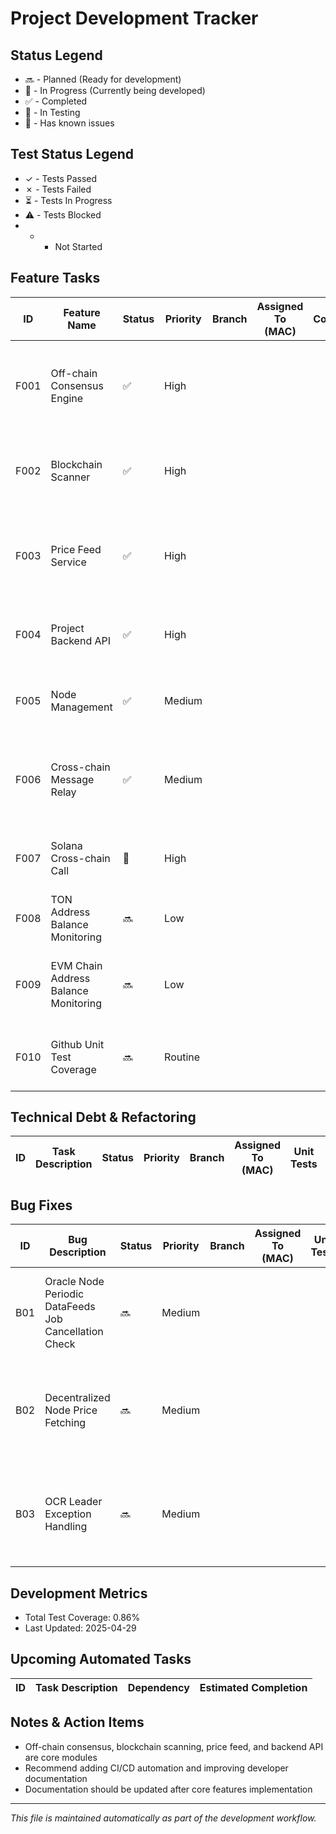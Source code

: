 # Project Development Tracker

## Status Legend

* 🔜 - Planned (Ready for development)
* 🚧 - In Progress (Currently being developed)
* ✅ - Completed
* 🧪 - In Testing
* 🐛 - Has known issues

## Test Status Legend

* ✓ - Tests Passed
* ✗ - Tests Failed
* ⏳ - Tests In Progress
* ⚠️  - Tests Blocked
* * * Not Started

## Feature Tasks

| ID   | Feature Name                                      | Status | Priority | Branch | Assigned To (MAC) | Coverage | Unit Tests | Regression Tests | Notes                                                                 |
| ---- | ------------------------------------------------- | ------ | -------- | ------ | ----------------- | -------- | ---------- | ---------------- | --------------------------------------------------------------------- |
| F001 | Off-chain Consensus Engine                        | ✅     | High     |        |                   |          |            |                  | Responsible for node consensus, message relay, signature aggregation  |
| F002 | Blockchain Scanner                                | ✅     | High     |        |                   |          |            |                  | Monitors on-chain events, triggers consensus workflow                 |
| F003 | Price Feed Service                                | ✅     | High     |        |                   |          |            |                  | Fetches and aggregates price data from multiple sources               |
| F004 | Project Backend API                               | ✅     | High     |        |                   |          |            |                  | Provides REST/gRPC API for external integration                      |
| F005 | Node Management                                   | ✅     | Medium   |        |                   |          |            |                  | Node registration, permission, and health monitoring                  |
| F006 | Cross-chain Message Relay                         | ✅     | Medium   |        |                   |          |            |                  | Handles cross-chain message delivery and verification                 |
| F007 | Solana Cross-chain Call                           | 🚧     | High     |        |                   |          |            |                  | Implement cross-chain call support for Solana                        |
| F008 | TON Address Balance Monitoring                    | 🔜     | Low      |        |                   |          |            |                  | Monitor address balances on TON chain                                |
| F009 | EVM Chain Address Balance Monitoring              | 🔜     | Low      |        |                   |          |            |                  | Monitor address balances on EVM-compatible chains                    |
| F010 | Github Unit Test Coverage                         | 🔜     | Routine  |        |                   |          |            |                  | Integrate and track unit test coverage via Github                    |

## Technical Debt & Refactoring

| ID | Task Description | Status | Priority | Branch | Assigned To (MAC) | Unit Tests | Regression Tests | Notes |
| -- | ---------------- | ------ | -------- | ------ | ----------------- | ---------- | ---------------- | ----- |

## Bug Fixes

| ID  | Bug Description                                              | Status | Priority | Branch | Assigned To (MAC) | Unit Tests | Regression Tests | Notes |
| --- |--------------------------------------------------------------| ------ | -------- | ------ | ----------------- | ---------- | ---------------- | ----- |
| B01 | Oracle Node Periodic DataFeeds Job Cancellation Check        | 🔜     | Medium   |        |                   |            |                  | Periodically check if existing DataFeeds Jobs have been cancelled    |
| B02 | Decentralized Node Price Fetching                            | 🔜     | Medium   |        |                   |            |                  | Each node fetches price data independently instead of using centralized service |
| B03 | OCR Leader Exception Handling                                | 🔜     | Medium   |        |                   |            |                  | Design and implement OCR Leader exception handling (refer to ChainLink or other oracles) |

## Development Metrics

* Total Test Coverage: 0.86%
* Last Updated: 2025-04-29

## Upcoming Automated Tasks

| ID | Task Description | Dependency | Estimated Completion |
| -- | ---------------- | ---------- | -------------------- |

## Notes & Action Items

* Off-chain consensus, blockchain scanning, price feed, and backend API are core modules
* Recommend adding CI/CD automation and improving developer documentation
* Documentation should be updated after core features implementation

---

_This file is maintained automatically as part of the development workflow._ 